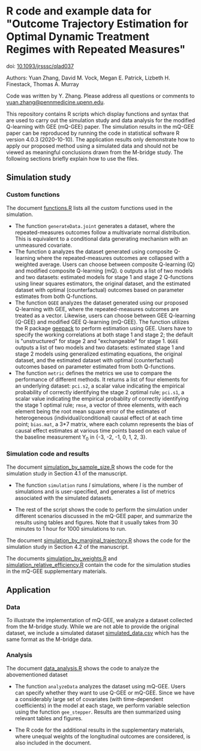 # R code and example data for "Outcome Trajectory Estimation for Optimal Dynamic Treatment Regimes with Repeated Measures"
doi: [10.1093/jrsssc/qlad037](https://doi.org/10.1093/jrsssc/qlad037)

Authors: Yuan Zhang, David M. Vock, Megan E. Patrick, Lizbeth H. Finestack, Thomas A. Murray

Code was written by Y. Zhang. Please address all questions or comments to yuan.zhang@pennmedicine.upenn.edu.

This repository contains R scripts which display functions and syntax that are used to carry out the simulation study and data analysis for the modified Q-learning with GEE (mQ-GEE) paper. The simulation results in the mQ-GEE paper can be reproduced by running the code in statistical software R version 4.0.3 (2020-10-10). The application results only demonstrate how to apply our proposed method using a simulated data and should not be viewed as meaningful conclusions drawn from the M-bridge study. The following sections briefly explain how to use the files.

## Simulation study

### Custom functions

The document [functions.R](https://github.com/YZhang469/MQGEE/blob/master/functions.R) lists all the custom functions used in the simulation.

* The function `generateData.joint` generates a dataset, where the repeated-measures outcomes follow a multivariate normal distribution. This is equivalent to a conditional data generating mechanism with an unmeasured covariate.
* The function `Q` analyzes the dataset generated using composite Q-learning where the repeated-measures outcomes are collapsed with a weighted average. Users can choose between composite Q-learning (Q) and modified composite Q-learning (mQ). `Q` outputs a list of two models and two datasets: estimated models for stage 1 and stage 2 Q-functions using linear squares estimators, the original dataset, and the estimated dataset with optimal (counterfactual) outcomes based on parameter estimates from both Q-functions.
* The function `QGEE` analyzes the dataset generated using our proposed Q-learning with GEE, where the repeated-measures outcomes are treated as a vector. Likewise, users can choose between GEE Q-learning (Q-GEE) and modified GEE Q-learning (mQ-GEE). The function utilizes the R package [geepack](https://cran.r-project.org/web/packages/geepack/geepack.pdf) to perform estimation using GEE. Users have to specify the working correlations at both stage 1 and stage 2; the default is "unstructured" for stage 2 and "exchangeable" for stage 1. `QGEE` outputs a list of two models and two datasets: estimated stage 1 and stage 2 models using generalized estimating equations, the original dataset, and the estimated dataset with optimal (counterfactual) outcomes based on parameter estimated from both Q-functions.
* The function `metric` defines the metrics we use to compare the performance of different methods. It returns a list of four elements for an underlying dataset: `pci.s2`, a scalar value indicating the empirical probability of correctly identifying the stage 2 optimal rule; `pci.s1`, a scalar value indicating the empirical probablity of correctly identifying the stage 1 optimal rule; `rmse`, a vector of three elements, with each element being the root mean square error of the estimates of heterogeneous (individual/conditional) causal effect of at each time point; `bias.mat`, a 3\*7 matrix, where each column represents the bias of causal effect estimates at various time points based on each value of the baseline measurement Y<sub>0</sub> in {-3, -2, -1, 0, 1, 2, 3}.

### Simulation code and results

The document [simulation_by_sample_size.R](https://github.com/YZhang469/UMN-mQGEE/blob/master/simulation_by_sample_size.R) shows the code for the simulation study in Section 4.1 of the manuscript.

* The function `simulation` runs *I* simulations, where *I* is the number of simulations and is user-specified, and generates a list of metrics associated with the simulated datasets.

* The rest of the script shows the code to perform the simulation under different scenarios discussed in the mQ-GEE paper, and summarize the results using tables and figures. Note that it usually takes from 30 minutes to 1 hour for 1000 simulations to run.

The document [simulation_by_marginal_trajectory.R](https://github.com/YZhang469/UMN-mQGEE/blob/master/simulation_by_marginal_trajectory.R) shows the code for the simulation study in Section 4.2 of the manuscript.

The documents [simulation_by_weights.R](https://github.com/YZhang469/UMN-mQGEE/blob/master/simulation_by_weights.R) and [simulation_relative_efficiency.R](https://github.com/YZhang469/UMN-mQGEE/blob/master/simulation_relative_efficiency.R) contain the code for the simulation studies in the mQ-GEE supplementary materials.

## Application

### Data

To illustrate the implementation of mQ-GEE, we analyze a dataset collected from the M-bridge study. While we are not able to provide the original dataset, we include a simulated dataset [simulated_data.csv](https://github.com/YZhang469/UMN-mQGEE/blob/master/simulated_data.csv) which has the same format as the M-bridge data.

### Analysis

The document [data_analysis.R](https://github.com/YZhang469/UMN-mQGEE/blob/master/data_analysis.R) shows the code to analyze the abovementioned dataset

* The function `analyzeData` analyzes the dataset using mQ-GEE. Users can specify whether they want to use Q-GEE or mQ-GEE. Since we have a considerably large set of covariates (with time-dependent coefficients) in the model at each stage, we perform variable selection using the function `gee_stepper`. Results are then summarized using relevant tables and figures.

* The R code for the additional results in the supplementary materials, where unequal weights of the longitudinal outcomes are considered, is also included in the document.
